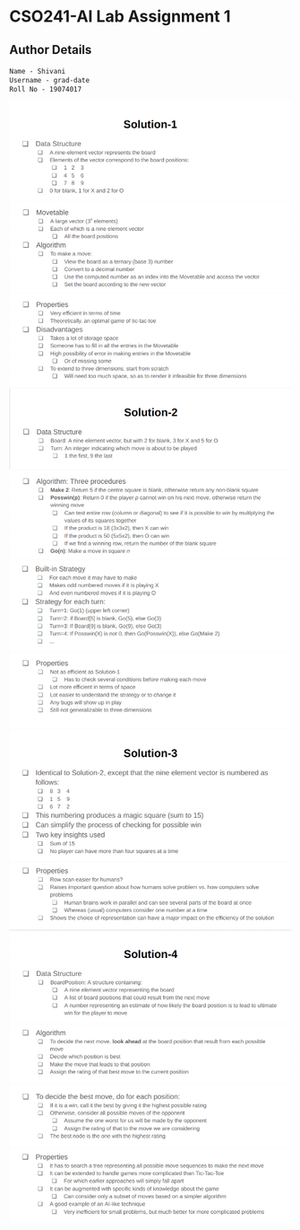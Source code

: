 # CSO241-AI Lab Assignment 1

## Author Details

```
Name - Shivani
Username - grad-date
Roll No - 19074017
```


![title](assets/1.png)
![title](assets/2.png)
![title](assets/3.png)
![title](assets/4.png)
![title](assets/5.png)
![title](assets/6.png)
![title](assets/7.png)
![title](assets/8.png)
![title](assets/9.png)
![title](assets/10.png)
![title](assets/11.png)
![title](assets/12.png)
![title](assets/13.png)